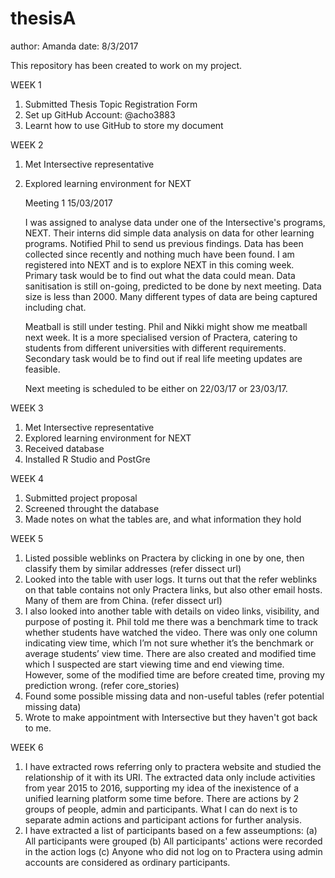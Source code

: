 # thesisA

author: Amanda
date:   8/3/2017
    
This repository has been created to work on my project.

WEEK 1
1.	Submitted Thesis Topic Registration Form
2.	Set up GitHub Account: @acho3883
3.	Learnt how to use GitHub to store my document

WEEK 2
1. Met Intersective representative
2. Explored learning environment for NEXT

    Meeting 1   15/03/2017

    I was assigned to analyse data under one of the Intersective's programs, NEXT. Their interns did simple data analysis on data for   other learning programs. Notified Phil to send us previous findings. Data has been collected since recently and nothing much have been found. I am registered into NEXT and is to explore NEXT in this coming week. Primary task would be to find out what the data could mean. Data sanitisation is still on-going, predicted to be done by next meeting. Data size is less than 2000. Many different types of data are being captured including chat.

    Meatball is still under testing. Phil and Nikki might show me meatball next week. It is a more specialised version of Practera, catering to students from different universities with different requirements. Secondary task would be to find out if real life meeting updates are feasible.

    Next meeting is scheduled to be either on 22/03/17 or 23/03/17.
    
WEEK 3
1. Met Intersective representative
2. Explored learning environment for NEXT
3. Received database
4. Installed R Studio and PostGre

WEEK 4
1. Submitted project proposal
2. Screened throught the database
3. Made notes on what the tables are, and what information they hold

WEEK 5
1.	Listed possible weblinks on Practera by clicking in one by one, then classify them by similar addresses (refer dissect url)
2.	Looked into the table with user logs. It turns out that the refer weblinks on that table contains not only Practera links, but also     other email hosts. Many of them are from China. (refer dissect url)
3.	I also looked into another table with details on video links, visibility, and purpose of posting it. Phil told me there was a           benchmark time to track whether students have watched the video. There was only one column indicating view time, which I’m not sure     whether it’s the benchmark or average students’ view time. There are also created and modified time which I suspected are start         viewing time and end viewing time. However, some of the modified time are before created time, proving my prediction wrong.             (refer core_stories)
4.	Found some possible missing data and non-useful tables (refer potential missing data)
5.  Wrote to make appointment with Intersective but they haven't got back to me.

WEEK 6
1. I have extracted rows referring only to practera website and studied the relationship of it with its URI. The extracted data only        include activities from year 2015 to 2016, supporting my idea of the inexistence of a unified learning platform some time before.        There are actions by 2 groups of people, admin and participants. What I can do next is to separate admin actions and participant        actions for further analysis.
2. I have extracted a list of participants based on a few asseumptions:
    (a) All participants were grouped
    (b) All participants' actions were recorded in the action logs
    (c) Anyone who did not log on to Practera using admin accounts are considered as ordinary participants.
